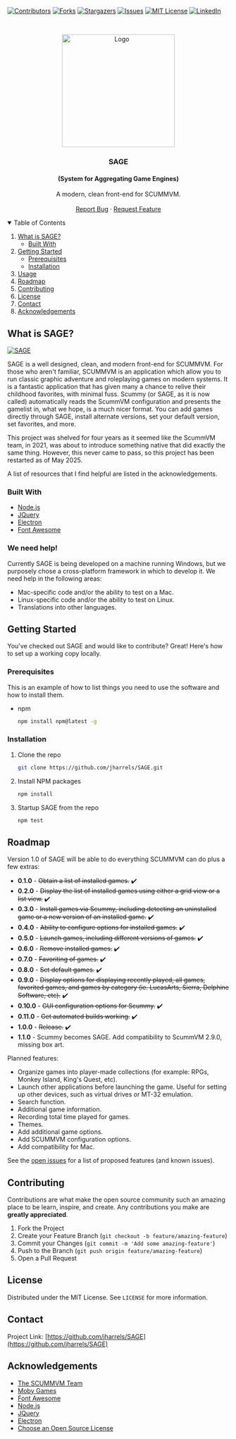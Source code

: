 [![Contributors][contributors-shield]][contributors-url]
[![Forks][forks-shield]][forks-url]
[![Stargazers][stars-shield]][stars-url]
[![Issues][issues-shield]][issues-url]
[![MIT License][license-shield]][license-url]
[![LinkedIn][linkedin-shield]][linkedin-url]


<!-- PROJECT LOGO -->
<br />
<p align="center">
  <a href="https://github.com/jharrels/SAGE">
    <img src="https://j-topia.com/images/sage_logo.png" alt="Logo" width="256" height="256">
  </a>

  <h3 align="center">SAGE</h3><h4 align="center">(System for Aggregating Game Engines)</h4>

  <p align="center">
    A modern, clean front-end for SCUMMVM.
    <br />
    <br />
    <a href="https://github.com/jharrels/SAGE/issues">Report Bug</a>
    ·
    <a href="https://github.com/jharrels/SAGE/issues">Request Feature</a>
  </p>
</p>



<!-- TABLE OF CONTENTS -->
<details open="open">
  <summary>Table of Contents</summary>
  <ol>
    <li>
      <a href="#about-the-project">What is SAGE?</a>
      <ul>
        <li><a href="#built-with">Built With</a></li>
      </ul>
    </li>
    <li>
      <a href="#getting-started">Getting Started</a>
      <ul>
        <li><a href="#prerequisites">Prerequisites</a></li>
        <li><a href="#installation">Installation</a></li>
      </ul>
    </li>
    <li><a href="#usage">Usage</a></li>
    <li><a href="#roadmap">Roadmap</a></li>
    <li><a href="#contributing">Contributing</a></li>
    <li><a href="#license">License</a></li>
    <li><a href="#contact">Contact</a></li>
    <li><a href="#acknowledgements">Acknowledgements</a></li>
  </ol>
</details>



<!-- ABOUT THE PROJECT -->
## What is SAGE?

[![SAGE][sage-gallery]](https://j-topia.com/images/sage_gallery.png)

SAGE is a well designed, clean, and modern front-end for SCUMMVM. For those who aren't familiar, SCUMMVM is an application which allow you to run classic graphic adventure and roleplaying games on modern systems. It is a fantastic application that has given many a chance to relive their childhood favorites, with minimal fuss. Scummy (or SAGE, as it is now called) automatically reads the ScummVM configuration and presents the gamelist in, what we hope, is a much nicer format. You can add games directly through SAGE, install alternate versions, set your default version, set favorites, and more.

This project was shelved for four years as it seemed like the ScummVM team, in 2021, was about to introduce something native that did exactly the same thing. However, this never came to pass, so this project has been restarted as of May 2025.

A list of resources that I find helpful are listed in the acknowledgements.

### Built With

* [Node.js](https://nodejs.org)
* [JQuery](https://jquery.com)
* [Electron](https://www.electronjs.org)
* [Font Awesome](https://fontawesome.com)

### We need help!
Currently SAGE is being developed on a machine running Windows, but we purposely chose a cross-platform framework in which to develop it. We need help in the following areas:
* Mac-specific code and/or the ability to test on a Mac.
* Linux-specific code and/or the ability to test on Linux.
* Translations into other languages.

<!-- GETTING STARTED -->
## Getting Started

You've checked out SAGE and would like to contribute? Great! Here's how to set up a working copy locally.

### Prerequisites

This is an example of how to list things you need to use the software and how to install them.
* npm
  ```sh
  npm install npm@latest -g
  ```

### Installation

1. Clone the repo
   ```sh
   git clone https://github.com/jharrels/SAGE.git
   ```
3. Install NPM packages
   ```sh
   npm install
   ```
4. Startup SAGE from the repo
   ```sh
   npm test
   ```



<!-- ROADMAP -->
## Roadmap
Version 1.0 of SAGE will be able to do everything SCUMMVM can do plus a few extras:
* **0.1.0** - ~~Obtain a list of installed games.~~ :heavy_check_mark:
* **0.2.0** - ~~Display the list of installed games using either a grid view or a list view.~~ :heavy_check_mark:
* **0.3.0** - ~~Install games via Scummy, including detecting an uninstalled game or a new version of an installed game.~~ :heavy_check_mark:
* **0.4.0** - ~~Ability to configure options for installed games.~~ :heavy_check_mark:
* **0.5.0** - ~~Launch games, including different versions of games.~~ :heavy_check_mark:
* **0.6.0** - ~~Remove installed games.~~ :heavy_check_mark:
* **0.7.0** - ~~Favoriting of games.~~ :heavy_check_mark:
* **0.8.0** - ~~Set default games.~~ :heavy_check_mark:
* **0.9.0** - ~~Display options for displaying recently played, all games, favorited games, and games by category (ie. LucasArts, Sierra, Delphine Software, etc).~~ :heavy_check_mark:
* **0.10.0** - ~~GUI configuration options for Scummy.~~ :heavy_check_mark:
* **0.11.0** - ~~Get automated builds working.~~ :heavy_check_mark:
* **1.0.0** - ~~Release.~~ :heavy_check_mark:
* **1.1.0** - Scummy becomes SAGE. Add compatibility to ScummVM 2.9.0, missing box art.

Planned features:
* Organize games into player-made collections (for example: RPGs, Monkey Island, King's Quest, etc).
* Launch other applications before launching the game. Useful for setting up other devices, such as virtual drives or MT-32 emulation.
* Search function.
* Additional game information.
* Recording total time played for games.
* Themes.
* Add additional game options.
* Add SCUMMVM configuration options.
* Add compatibility for Mac.

See the [open issues](https://github.com/jharrels/SAGE/issues) for a list of proposed features (and known issues).



<!-- CONTRIBUTING -->
## Contributing

Contributions are what make the open source community such an amazing place to be learn, inspire, and create. Any contributions you make are **greatly appreciated**.

1. Fork the Project
2. Create your Feature Branch (`git checkout -b feature/amazing-feature`)
3. Commit your Changes (`git commit -m 'Add some amazing-feature'`)
4. Push to the Branch (`git push origin feature/amazing-feature`)
5. Open a Pull Request



<!-- LICENSE -->
## License

Distributed under the MIT License. See `LICENSE` for more information.



<!-- CONTACT -->
## Contact

Project Link: [https://github.com/jharrels/SAGE](https://github.com/jharrels/SAGE)



<!-- ACKNOWLEDGEMENTS -->
## Acknowledgements
* [The SCUMMVM Team](https://scummvm.org)
* [Moby Games](https://www.mobygames.com)
* [Font Awesome](https://fontawesome.com)
* [Node.js](https://nodejs.org)
* [JQuery](https://jquery.com)
* [Electron](https://www.electronjs.org)
* [Choose an Open Source License](https://choosealicense.com)



<!-- MARKDOWN LINKS & IMAGES -->
<!-- https://www.markdownguide.org/basic-syntax/#reference-style-links -->
[contributors-shield]: https://img.shields.io/github/contributors/jharrels/SAGE.svg?style=for-the-badge
[contributors-url]: https://github.com/jharrels/SAGE/graphs/contributors
[forks-shield]: https://img.shields.io/github/forks/jharrels/SAGE.svg?style=for-the-badge
[forks-url]: https://github.com/jharrels/SAGE/network/members
[stars-shield]: https://img.shields.io/github/stars/jharrels/SAGE.svg?style=for-the-badge
[stars-url]: https://github.com/jharrels/SAGE/stargazers
[issues-shield]: https://img.shields.io/github/issues/jharrels/SAGE.svg?style=for-the-badge
[issues-url]: https://github.com/jharrels/SAGE/issues
[license-shield]: https://img.shields.io/github/license/jharrels/SAGE.svg?style=for-the-badge
[license-url]: https://github.com/jharrels/SAGE/blob/master/LICENSE
[linkedin-shield]: https://img.shields.io/badge/-LinkedIn-black.svg?style=for-the-badge&logo=linkedin&colorB=555
[linkedin-url]: https://www.linkedin.com/in/justin-harrelson-a7b18549
[sage-gallery]: https://j-topia.com/images/sage_gallery.png
